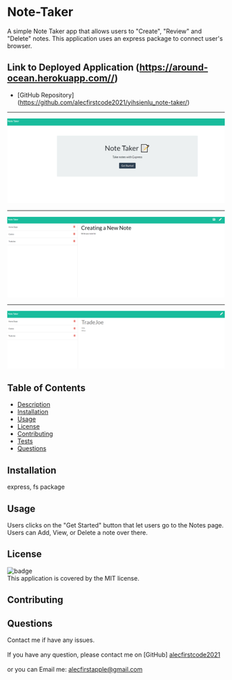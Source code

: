 # Note-Taker


 A simple Note Taker app that allows users to "Create", "Review" and "Delete" notes. This application uses an express package to connect user's browser.
 
 ## Link to Deployed Application (https://around-ocean.herokuapp.com//)
 * [GitHub Repository]  (https://github.com/alecfirstcode2021/yihsienlu_note-taker/)

 --------------------------------

 ![Note-Taker Splash Page](https://github.com/alecfirstcode2021/yihsienlu_note-taker/blob/master/images/Splash-Page.png)

  --------------------------------

 ![Note-Taker Creating](https://github.com/alecfirstcode2021/yihsienlu_note-taker/blob/master/images/Note-Creating.png)

  --------------------------------

 ![Note-Taker note review](https://github.com/alecfirstcode2021/yihsienlu_note-taker/blob/master/images/Note-Display.png)



## Table of Contents
- [Description](#description)
- [Installation](#installation)
- [Usage](#usage)
- [License](#license)
- [Contributing](#contributing)
- [Tests](#tests)
- [Questions](#questions)

## Installation
 express, fs package

## Usage
 Users clicks on the "Get Started" button that let users go to the Notes page. Users can Add, View, or Delete a note over there.

## License
![badge](https://img.shields.io/badge/license-MIT-brightpink)
<br />
This application is covered by the MIT license. 

## Contributing
 

## Questions
Contact me if have any issues.<br />
<br />
If you have any question, please contact me on [GitHub] [alecfirstcode2021](https://github.com/alecfirstcode2021)<br />
<br />
or you can Email me: alecfirstapple@gmail.com<br /><br />



